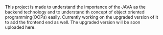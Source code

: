 This project is made to understand the importance of the JAVA as the backend technology and to understand th concept of object oriented programming(OOPs) easily.
Currently working on the upgraded version of it to add the frontend end as well.
The upgraded version will be soon uploaded here.

